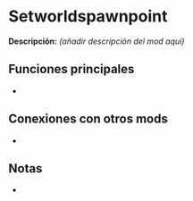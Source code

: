 # Setworldspawnpoint

**Descripción:** *(añadir descripción del mod aquí)*

## Funciones principales
- 

## Conexiones con otros mods
- 

## Notas
- 
